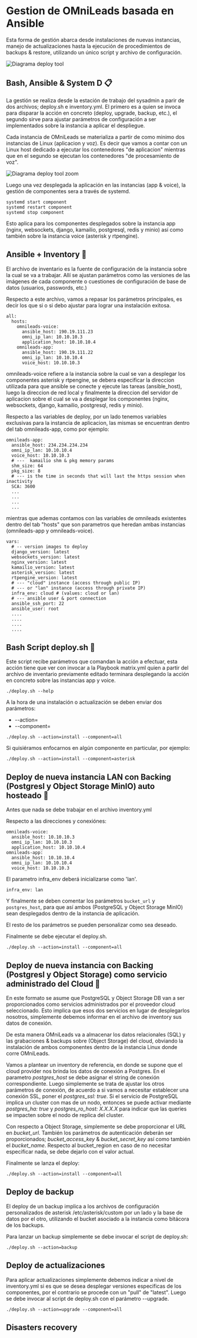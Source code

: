 # Gestion de OMniLeads basada en Ansible

Esta forma de gestión abarca desde instalaciones de nuevas instancias, manejo de actualizaciones hasta la ejecución de procedimientos de backups & restore,
utilizando un único script y archivo de configuración.

![Diagrama deploy tool](./png/deploy-tool-ansible-deploy-instances-multiples.png)

## Bash, Ansible & System D 📋

La gestión se realiza desde la estación de trabajo del sysadmin a parir de dos archivos; deploy.sh e inventory.yml.
El primero es a quien se invoca para disparar la acción en concreto (deploy, upgrade, backup, etc.), el segundo
sirve para ajustar parámetros de configuración a ser implementados sobre la instancia a aplicar el despliegue.

Cada instancia de OMniLeads se materializa a partir de como minimo dos instancias de Linux (aplicacion y voz). Es decir que vamos a contar con un Linux host dedicado a ejecutar los contenedores "de aplicacion" mientras que en el segundo se ejecutan
los contenedores "de procesamiento de voz".

![Diagrama deploy tool zoom](./png/deploy-tool-ansible-deploy-instances.png)

Luego una vez desplegada la aplicación en las instancias (app & voice), la gestión de componentes sera a través de systemd.

```
systemd start component
systemd restart component
systemd stop component
```

Esto aplica para los componentes desplegados sobre la instancia app (nginx, websockets, django, kamailio, postgresql, redis y minio)
así como también sobre la instancia voice (asterisk y rtpengine).


## Ansible + Inventory 🔧

El archivo de inventario es la fuente de configuración de la instancia sobre la cual se va a trabajar.
Allí se ajustan parámetros como las versiones de las imágenes de cada componente o cuestiones de configuración
de base de datos (usuarios, passwords, etc.)

Respecto a este archivo, vamos a repasar los parámetros principales, es decir los que si o si debo
ajustar para lograr una instalación exitosa.

```
all:
  hosts:
    omnileads-voice:
      ansible_host: 190.19.111.23
      omni_ip_lan: 10.10.10.3
      application_host: 10.10.10.4
    omnileads-app:
      ansible_host: 190.19.111.22
      omni_ip_lan: 10.10.10.4
      voice_host: 10.10.10.3
```

omnileads-voice refiere a la instancia sobre la cual se van a desplegar los componentes asterisk y rtpengine, se debera especificar
 la direccion utilizada para que ansible se conecte y ejecute las tareas (ansible_host), luego la direccion de red local y
 finalmente la direccion del servidor de aplicacion sobre el cual se va a desplegar los componentes
 (nginx, websockets, django, kamailio, postgresql, redis y minio).


Respecto a las variables de deploy, por un lado tenemos variables exclusivas para la instancia de aplicacion, las mismas se encuentran
dentro del tab omnileads-app, como por ejemplo:

```
omnileads-app:
  ansible_host: 234.234.234.234
  omni_ip_lan: 10.10.10.4
  voice_host: 10.10.10.3
  # ---  kamailio shm & pkg memory params
  shm_size: 64
  pkg_size: 8
  # --- is the time in seconds that will last the https session when inactivity
  SCA: 3600
  ...
  ...
  ...
  ...
```

mientras que ademas contamos con las variables de omnileads existentes dentro del tab "hosts" que son parametros
que heredan ambas instancias (omnileads-app y omnileads-voice).

```
vars:
  # -- version images to deploy
  django_version: latest
  websockets_version: latest
  nginx_version: latest
  kamailio_version: latest
  asterisk_version: latest
  rtpengine_version: latest
  # --- "cloud" instance (access through public IP)
  # --- or "lan" instance (access through private IP)
  infra_env: cloud # (values: cloud or lan)
  # --- ansible user & port connection
  ansible_ssh_port: 22
  ansible_user: root
  ....
  ....
  ....
  ....
```


## Bash Script deploy.sh 📄

Este script recibe parámetros que comandan la acción a efectuar, esta acción tiene que ver con invocar a la Playbook
matrix.yml quien a partir del archivo de inventario previamente editado terminara desplegando la acción en concreto sobre las instancias app y voice.

```
./deploy.sh --help

```

A la hora de una instalación o actualización se deben enviar dos parámetros:

* --action=
* --component=

```
./deploy.sh --action=install --component=all

```

Si quisiéramos enfocarnos en algún componente en particular, por ejemplo:

```
./deploy.sh --action=install --component=asterisk

```

## Deploy de nueva instancia LAN con Backing (Postgresl y Object Storage MinIO) auto hosteado  🚀

Antes que nada se debe trabajar en el archivo inventory.yml

Respecto a las direcciones y conexiónes:

```
omnileads-voice:
  ansible_host: 10.10.10.3
  omni_ip_lan: 10.10.10.3
  application_host: 10.10.10.4
omnileads-app:
  ansible_host: 10.10.10.4
  omni_ip_lan: 10.10.10.4
  voice_host: 10.10.10.3
```

El parametro infra_env deberá inicializarse como 'lan'.

```
infra_env: lan
```

Y finalmente se deben comentar los parámetros ```bucket_url``` y ```postgres_host```, para que así ambos (PostgreSQL y Object Storage MinIO) sean desplegados dentro de la instancia de aplicación.

El resto de los parámetros se pueden personalizar como sea deseado.

Finalmente se debe ejecutar el deploy.sh.

```
./deploy.sh --action=install --component=all

```

## Deploy de nueva instancia con Backing (Postgresl y Object Storage) como servicio administrado del Cloud  🚀

En este formato se asume que PostgreSQL y Object Storage DB van a ser proporcionados como servicios administrados por el proveedor cloud seleccionado.
Esto implica que esos dos servicios en lugar de desplegarlos nosotros, simplemente debemos informar en el archivo de inventory sus datos de conexión.

De esta manera OMniLeads va a almacenar los datos relacionales (SQL) y las grabaciones & backups sobre (Object Storage) del cloud, obviando
la instalación de ambos componentes dentro de la instancia Linux donde corre OMniLeads.

Vamos a plantear un inventory de referencia, en donde se supone que el cloud provider nos brinda los datos de conexión a Postgres.
En el parametro *postgres_host* se debe asignar el string de conexión correspondiente.
Luego simplemente se trata de ajustar los otros parámetros de conexión, de acuerdo a si vamos a necesitar establecer una conexión SSL, poner el *postgres_ssl: true*.
Si el servicio de PostgreSQL implica un cluster con mas de un nodo, entonces se puede activar mediante *postgres_ha: true*  y *postgres_ro_host: X.X.X.X*
para indicar que las queries se impacten sobre el nodo de replica del cluster.

Con respecto a Object Storage, simplemente se debe proporcionar el URL en *bucket_url*.
También los parámetros de autenticación deberán ser proporcionados; *bucket_access_key* & *bucket_secret_key* así como también el *bucket_name*.
Respecto al bucket_region en caso de no necesitar especificar nada, se debe dejarlo con el valor actual.

Finalmente se lanza el deploy:

```
./deploy.sh --action=install --component=all
```

## Deploy de backup

El deploy de un backup implica a los archivos de configuración personalizados de asterisk /etc/asterisk/custom por un lado y la base de datos
por el otro, utilizando el bucket asociado a la instancia como bitácora de los backups.

Para lanzar un backup simplemente se debe invocar el script de deploy.sh:

```
./deploy.sh --action=backup
```

## Deploy de actualizaciones

Para aplicar actualizaciones simplemente debemos indicar a nivel de inventory.yml si es que se desea desplegar
versiones especificas de los componentes, por el contrario se procede con un "pull" de "latest".
Luego se debe invocar al script de deploy.sh con el parámetro --upgrade.

```
./deploy.sh --action=upgrade --component=all
```

## Disasters recovery
